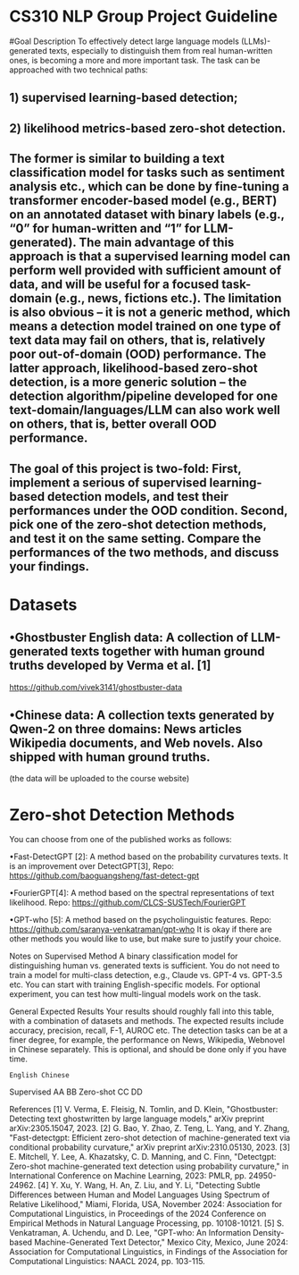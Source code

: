 # CS310 NLP Group Project Guideline


#Goal Description
To effectively detect large language models (LLMs)-generated texts, especially to distinguish them from real human-written ones, is becoming a more and more important task. The task can be approached with two technical paths:
 ## 1) supervised learning-based detection;
 ## 2) likelihood metrics-based zero-shot detection. 
 ## The former is similar to building a text classification model for tasks such as sentiment analysis etc., which can be done by fine-tuning a transformer encoder-based model (e.g., BERT) on an annotated dataset with binary labels (e.g., “0” for human-written and “1” for LLM-generated). The main advantage of this approach is that a supervised learning model can perform well provided with sufficient amount of data, and will be useful for a focused task-domain (e.g., news, fictions etc.). The limitation is also obvious – it is not a generic method, which means a detection model trained on one type of text data may fail on others, that is, relatively poor out-of-domain (OOD) performance. The latter approach, likelihood-based zero-shot detection, is a more generic solution – the detection algorithm/pipeline developed for one text-domain/languages/LLM can also work well on others, that is, better overall OOD performance.

## The goal of this project is two-fold: First, implement a serious of supervised learning-based detection models, and test their performances under the OOD condition. Second, pick one of the zero-shot detection methods, and test it on the same setting. Compare the performances of the two methods, and discuss your findings. 

# Datasets
## •Ghostbuster English data: A collection of LLM-generated texts together with human ground truths developed by Verma et al. [1]
https://github.com/vivek3141/ghostbuster-data
## •Chinese data: A collection texts generated by Qwen-2 on three domains: News articles Wikipedia documents, and Web novels. Also shipped with human ground truths. 
(the data will be uploaded to the course website)

# Zero-shot Detection Methods
You can choose from one of the published works as follows:

•Fast-DetectGPT [2]: A method based on the probability curvatures texts. It is an improvement over DetectGPT[3], 
Repo: https://github.com/baoguangsheng/fast-detect-gpt

•FourierGPT[4]: A method based on the spectral representations of text likelihood. 
Repo: https://github.com/CLCS-SUSTech/FourierGPT

•GPT-who [5]: A method based on the psycholinguistic features. 
Repo: https://github.com/saranya-venkatraman/gpt-who 
It is okay if there are other methods you would like to use, but make sure to justify your choice. 

Notes on Supervised Method
A binary classification model for distinguishing human vs. generated texts is sufficient. You do not need to train a model for multi-class detection, e.g., Claude vs. GPT-4 vs. GPT-3.5 etc. 
You can start with training English-specific models. For optional experiment, you can test how multi-lingual models work on the task. 

General Expected Results
Your results should roughly fall into this table, with a  combination of datasets and methods. The expected results include accuracy, precision, recall, F-1, AUROC etc. 
The detection tasks can be at a finer degree, for example, the performance on News, Wikipedia, Webnovel in Chinese separately. This is optional, and should be done only if you have time. 

	English	Chinese
Supervised	AA	BB
Zero-shot	CC	DD


References
[1]	V. Verma, E. Fleisig, N. Tomlin, and D. Klein, "Ghostbuster: Detecting text ghostwritten by large language models," arXiv preprint arXiv:2305.15047, 2023.
[2]	G. Bao, Y. Zhao, Z. Teng, L. Yang, and Y. Zhang, "Fast-detectgpt: Efficient zero-shot detection of machine-generated text via conditional probability curvature," arXiv preprint arXiv:2310.05130, 2023.
[3]	E. Mitchell, Y. Lee, A. Khazatsky, C. D. Manning, and C. Finn, "Detectgpt: Zero-shot machine-generated text detection using probability curvature," in International Conference on Machine Learning, 2023: PMLR, pp. 24950-24962.
[4]	Y. Xu, Y. Wang, H. An, Z. Liu, and Y. Li, "Detecting Subtle Differences between Human and Model Languages Using Spectrum of Relative Likelihood," Miami, Florida, USA, November 2024: Association for Computational Linguistics, in Proceedings of the 2024 Conference on Empirical Methods in Natural Language Processing, pp. 10108-10121.
[5]	S. Venkatraman, A. Uchendu, and D. Lee, "GPT-who: An Information Density-based Machine-Generated Text Detector," Mexico City, Mexico, June 2024: Association for Computational Linguistics, in Findings of the Association for Computational Linguistics: NAACL 2024, pp. 103-115.
